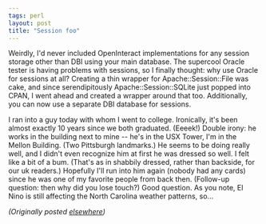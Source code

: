 ```yaml
---
tags: perl
layout: post
title: "Session foo"
---
```




<p>Weirdly, I'd never included OpenInteract implementations for any session storage other than DBI using your main database. The supercool Oracle tester is having problems with sessions, so I finally thought: why use Oracle for sessions at all? Creating a thin wrapper for Apache::Session::File was cake, and since serendipitously Apache::Session::SQLite just popped into CPAN, I went ahead and created a wrapper around that too. Additionally, you can now use a separate DBI database for sessions.</p>

<p>I ran into a guy today with whom I went to college. Ironically, it's been almost exactly 10 years since we both graduated. (Eeeek!) Double irony: he works in the building next to mine -- he's in the USX Tower, I'm in the Mellon Building. (Two Pittsburgh landmarks.) He seems to be doing really well, and I didn't even recognize him at first he was dressed so well. I felt like a bit of a bum. (That's as in shabbily dressed, rather than backside, for our uk readers.) Hopefully I'll run into him again (nobody had any cards) since he was one of my favorite people from back then. (Follow-up question: then why did you lose touch?) Good question. As you note, El Nino is still affecting the North Carolina weather patterns, so...</p>



<p><em>(Originally posted <a href="http://use.perl.org/~lachoy/journal/4596">elsewhere</a>)</em></p>


